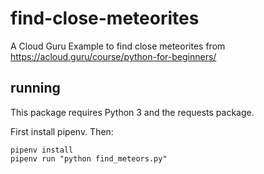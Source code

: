 # find-close-meteorites
A Cloud Guru Example to find close meteorites from https://acloud.guru/course/python-for-beginners/

## running

This package requires Python 3 and the requests package.

First install pipenv. Then:

```
pipenv install
pipenv run "python find_meteors.py"
```